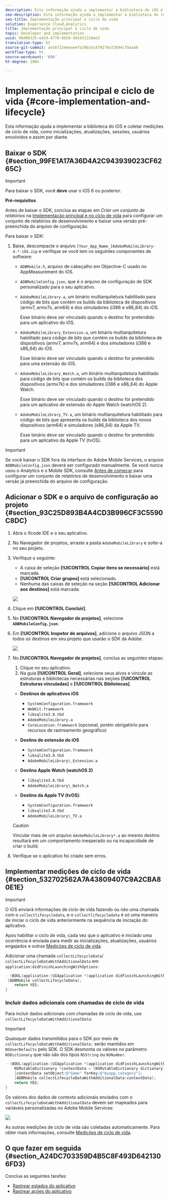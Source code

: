 ```yaml
---
description: Esta informação ajuda a implementar a biblioteca do iOS e coletar medições de ciclo de vida, como inicializações, atualizações, sessões, usuários envolvidos e assim por diante.
seo-description: Esta informação ajuda a implementar a biblioteca do iOS e coletar medições de ciclo de vida, como inicializações, atualizações, sessões, usuários envolvidos e assim por diante.
seo-title: Implementação principal e ciclo de vida
solution: Experience Cloud,Analytics
title: Implementação principal e ciclo de vida
topic: Developer and implementation
uuid: 96d06325-e424-4770-8659-4b5431318ee3
translation-type: ht
source-git-commit: ae16f224eeaeefa29b2e1479270a72694c79aaa0
workflow-type: ht
source-wordcount: '656'
ht-degree: 100%

---
```



# Implementação principal e ciclo de vida {#core-implementation-and-lifecycle}

Esta informação ajuda a implementar a biblioteca do iOS e coletar medições de ciclo de vida, como inicializações, atualizações, sessões, usuários envolvidos e assim por diante.

## Baixar o SDK {#section_99FE1A17A36D4A2C943939023CF6265C}

>[!IMPORTANT]
>
>Para baixar o SDK, você **deve** usar o iOS 6 ou posterior.

**Pré-requisitos**

Antes de baixar o SDK, conclua as etapas em *Criar um conjunto de relatórios* na [Implementação principal e no ciclo de vida](/help/ios/getting-started/requirements.md) para configurar um conjunto de relatórios de desenvolvimento e baixar uma versão pré-preenchida do arquivo de configuração.

Para baixar o SDK:

1. Baixe, descompacte o arquivo `[Your_App_Name_]AdobeMobileLibrary-4.*-iOS.zip` e verifique se você tem os seguintes componentes de software:

   * `ADBMobile.h`, arquivo de cabeçalho em Objective-C usado no AppMeasurement do iOS.
   * `ADBMobileConfig.json`, que é o arquivo de configuração de SDK personalizado para o seu aplicativo.
   * `AdobeMobileLibrary.a`, um binário multiarquitetura habilitado para código de bits que contém os builds da biblioteca de dispositivos (armv7, armv7s, arm64) e dos simuladores (i386 e x86_64) do iOS.

      Esse binário deve ser vinculado quando o destino for pretendido para um aplicativo do iOS.

   * `AdobeMobileLibrary_Extension.a`, um binário multiarquitetura habilitado para código de bits que contém os builds da biblioteca de dispositivos (armv7, armv7s, arm64) e dos simuladores (i386 e x86_64) do iOS.

      Esse binário deve ser vinculado quando o destino for pretendido para uma extensão do iOS.

   * `AdobeMobileLibrary_Watch.a`, um binário multiarquitetura habilitado para código de bits que contém os builds da biblioteca dos dispositivos (armv7k) e dos simuladores (i386 e x86_64) do Apple Watch.

      Esse binário deve ser vinculado quando o destino for pretendido para um aplicativo de extensão do Apple Watch (watchOS 2).

   * `AdobeMobileLibrary_TV.a`, um binário multiarquitetura habilitado para código de bits que apresenta os builds da biblioteca dos novos dispositivos (arm64) e simuladores (x86_64) da Apple TV.

      Esse binário deve ser vinculado quando o destino for pretendido para um aplicativo da Apple TV (tvOS).

>[!IMPORTANT]
>
>Se você baixar o SDK fora da interface do Adobe Mobile Services, o arquivo `ADBMobileConfig.json` deverá ser configurado manualmente. Se você nunca usou o Analytics e o Mobile SDK, consulte [Antes de começar](/help/ios/getting-started/requirements.md) para configurar um conjunto de relatórios de desenvolvimento e baixar uma versão já preenchida do arquivo de configuração.

## Adicionar o SDK e o arquivo de configuração ao projeto {#section_93C25D893B4A4CD3B996CF3C5590C8DC}

1. Abra o Xcode IDE e o seu aplicativo.
1. No Navegador de projetos, arraste a pasta `AdobeMobileLibrary` e solte-a no seu projeto.
1. Verifique o seguinte:

   * A caixa de seleção **[!UICONTROL Copiar itens se necessário]** está marcada.
   * **[!UICONTROL Criar grupos]** está selecionado.
   * Nenhuma das caixas de seleção na seção **[!UICONTROL Adicionar aos destinos]** está marcada.

   ![](assets/step_3.png)

1. Clique em **[!UICONTROL Concluir]**.
1. No **[!UICONTROL Navegador de projetos]**, selecione **`ADBMobileConfig.json`**.
1. Em **[!UICONTROL Inspetor de arquivos]**, adicione o arquivo JSON a todos os destinos em seu projeto que usarão o SDK da Adobe.

   ![](assets/step_4.png)

1. No **[!UICONTROL Navegador de projetos]**, conclua as seguintes etapas:

   1. Clique no seu aplicativo.
   1. Na guia **[!UICONTROL Geral]**, selecione seus alvos e vincule as estruturas e bibliotecas necessárias nas seções **[!UICONTROL Estruturas vinculadas]** e **[!UICONTROL Bibliotecas]**.
   * **Destinos de aplicativos iOS**
      * `SystemConfiguration.framework`
      * `WebKit.framework`
      * `libsqlite3.0.tbd`
      * `AdobeMobileLibrary.a`
      * `CoreLocation.framework` (opcional, porém obrigatório para recursos de rastreamento geográfico)
   * **Destino de extensão do iOS**

      * `SystemConfiguration.framework`
      * `libsqlite3.0.tbd`
      * `AdobeMobileLibrary\_Extension.a`
   * **Destino Apple Watch (watchOS 2)**

      * `libsqlite3.0.tbd`
      * `AdobeMobileLibrary\_Watch.a`
   * **Destino da Apple TV (tvOS)**:

      * `SystemConfiguration.framework`
      * `libsqlite3.0.tbd`
      * `AdobeMobileLibrary\_TV.a`

   >[!CAUTION]
   >
   > Vincular mais de um arquivo `AdobeMobileLibrary*.a` ao mesmo destino resultará em um comportamento inesperado ou na incapacidade de criar o build.

1. Verifique se o aplicativo foi criado sem erros.

## Implementar medições de ciclo de vida {#section_532702562A7A43809407C9A2CBA80E1E}

>[!IMPORTANT]
>
>O iOS enviará informações de ciclo de vida fazendo ou não uma chamada com o `collectlifecycledata`, e o `collectlifecycledata` é só uma maneira de iniciar o ciclo de vida anteriormente na sequência de iniciação do aplicativo.

Após habilitar o ciclo de vida, cada vez que o aplicativo é iniciado uma ocorrência é enviada para medir as inicializações, atualizações, usuários engajados e outras [Medições de ciclo de vida](/help/ios/metrics.md).

Adicionar uma chamada `collectLifecycleData`/ `collectLifecycleDataWithAdditionalData` em `application:didFinishLaunchingWithOptions`:

```objective-c
- (BOOL)application:(UIApplication *)application didFinishLaunchingWithOptions:(NSDictionary *)launchOptions { 
 [ADBMobile collectLifecycleData]; 
    return YES; 
}
```

### Incluir dados adicionais com chamadas de ciclo de vida

Para incluir dados adicionais com chamadas de ciclo de vida, use `collectLifecycleDataWithAdditionalData`:

>[!IMPORTANT]
>
>Quaisquer dados transmitidos para o SDK por meio de `collectLifecycleDataWithAdditionalData:` serão mantidos em `NSUserDefaults` pelo SDK. O SDK desmonta os valores no parâmetro `NSDictionary` que não são dos tipos `NSString` ou `NSNumber`.

```objective-c
- (BOOL)application:(UIApplication *)application didFinishLaunchingWithOptions:(NSDictionary *)launchOptions { 
    NSMutableDictionary *contextData = [NSMutableDictionary dictionary]; 
    [contextData setObject:@"Game" forKey:@"myapp.category"]; 
    [ADBMobile collectLifecycleDataWithAdditionalData:contextData]; 
    return YES; 
}
```

Os valores dos dados de contexto adicionais enviados com o `collectLifecycleDataWithAdditionalData` devem ser mapeados para variáveis personalizadas no Adobe Mobile Services:

![](assets/map-variable-lifecycle.png)

As outras medições de ciclo de vida são coletadas automaticamente. Para obter mais informações, consulte [Medições de ciclo de vida](/help/ios/metrics.md).

## O que fazer em seguida {#section_A24DC703359D4B5C8F493D6421306FD3}

Conclua as seguintes tarefas:

* [Rastrear estados do aplicativo](/help/ios/analytics-main/states.md)
* [Rastrear ações do aplicativo](/help/ios/analytics-main/actions.md)
